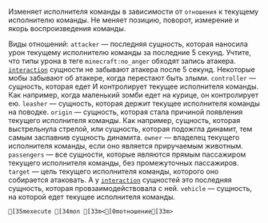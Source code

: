 Изменяет исполнителя команды в зависимости от `отношения` к текущему исполнителю команды. Не меняет позицию, поворот, измерение и якорь воспроизведения команды.

Виды отношений:
`attacker` — последняя сущность, которая наносила урон текущему исполнителю команды за последние 5 секунд. Учтите, что типы урона в теге `minecraft:no_anger` обходят запись атакера. [`interaction`](https://minecraft.wiki/w/Interaction) сущности не забывают атакера после 5 секунд. Некоторые мобы забывают об атакере, когда перестают быть злыми.
`controller` — сущность, которая едет И контролирует текущее исполнителя команды. Как например, когда маленький зомби едет на курице, он контролирует ею.
`leasher` — сущность, которая держит текущее исполнителя команды на поводке.
`origin` — сущность, которая стала причиной появления текущего исполнителя команды. Как например, сущность, которая выстрельнула стрелой, или сущность, которая подожгла динамит, тем самым заспавнив сущность динамита.
`owner` — владелец текущего исполнителя команды, если оно является приручаемым животным.
`passengers` — все сущности, которые являются прямым пассажиром текущего исполнителя команды, без промежуточных пассажиров.
`target` — цель текущего исполнителя команды, которого оно собирается атаковать. А у [`interaction`](https://minecraft.wiki/w/Interaction) сущностей это последняя сущность, которая провзаимодействовала с ней. 
`vehicle` — сущность, на которой едет текущее исполнителя команды.
```ansi
[35mexecute [34mon [33m<[0mотношение[33m>
```